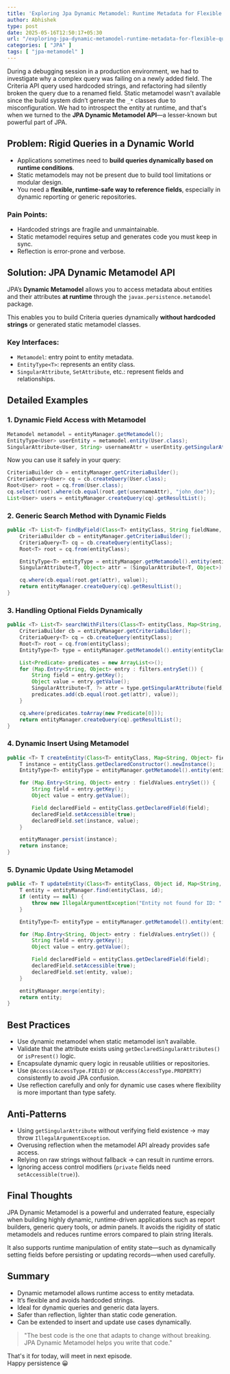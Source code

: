 ```yaml
---
title: 'Exploring Jpa Dynamic Metamodel: Runtime Metadata for Flexible Queries'
author: Abhishek
type: post
date: 2025-05-16T12:50:17+05:30
url: "/exploring-jpa-dynamic-metamodel-runtime-metadata-for-flexible-queries/"
categories: [ "JPA" ]
tags: [ "jpa-metamodel" ]
---
```


During a debugging session in a production environment, we had to investigate why a complex query was failing on a newly
added field. The Criteria API query used hardcoded strings, and refactoring had silently broken the query due to a
renamed field. Static metamodel wasn't available since the build system didn’t generate the `_*` classes due to
misconfiguration. We had to introspect the entity at runtime, and that's when we turned to the **JPA Dynamic Metamodel
API**—a lesser-known but powerful part of JPA.

## Problem: Rigid Queries in a Dynamic World

* Applications sometimes need to **build queries dynamically based on runtime conditions**.
* Static metamodels may not be present due to build tool limitations or modular design.
* You need a **flexible, runtime-safe way to reference fields**, especially in dynamic reporting or generic
  repositories.

### Pain Points:

* Hardcoded strings are fragile and unmaintainable.
* Static metamodel requires setup and generates code you must keep in sync.
* Reflection is error-prone and verbose.

## Solution: JPA Dynamic Metamodel API

JPA’s **Dynamic Metamodel** allows you to access metadata about entities and their attributes **at runtime** through the
`javax.persistence.metamodel` package.

This enables you to build Criteria queries dynamically **without hardcoded strings** or generated static metamodel
classes.

### Key Interfaces:

* `Metamodel`: entry point to entity metadata.
* `EntityType<T>`: represents an entity class.
* `SingularAttribute`, `SetAttribute`, etc.: represent fields and relationships.

## Detailed Examples

### 1. Dynamic Field Access with Metamodel

```java
Metamodel metamodel = entityManager.getMetamodel();
EntityType<User> userEntity = metamodel.entity(User.class);
SingularAttribute<User, String> usernameAttr = userEntity.getSingularAttribute("username", String.class);
```

Now you can use it safely in your query:

```java
CriteriaBuilder cb = entityManager.getCriteriaBuilder();
CriteriaQuery<User> cq = cb.createQuery(User.class);
Root<User> root = cq.from(User.class);
cq.select(root).where(cb.equal(root.get(usernameAttr), "john_doe"));
List<User> users = entityManager.createQuery(cq).getResultList();
```

### 2. Generic Search Method with Dynamic Fields

```java
public <T> List<T> findByField(Class<T> entityClass, String fieldName, Object value) {
    CriteriaBuilder cb = entityManager.getCriteriaBuilder();
    CriteriaQuery<T> cq = cb.createQuery(entityClass);
    Root<T> root = cq.from(entityClass);

    EntityType<T> entityType = entityManager.getMetamodel().entity(entityClass);
    SingularAttribute<T, Object> attr = (SingularAttribute<T, Object>) entityType.getSingularAttribute(fieldName);

    cq.where(cb.equal(root.get(attr), value));
    return entityManager.createQuery(cq).getResultList();
}
```

### 3. Handling Optional Fields Dynamically

```java
public <T> List<T> searchWithFilters(Class<T> entityClass, Map<String, Object> filters) {
    CriteriaBuilder cb = entityManager.getCriteriaBuilder();
    CriteriaQuery<T> cq = cb.createQuery(entityClass);
    Root<T> root = cq.from(entityClass);
    EntityType<T> type = entityManager.getMetamodel().entity(entityClass);

    List<Predicate> predicates = new ArrayList<>();
    for (Map.Entry<String, Object> entry : filters.entrySet()) {
        String field = entry.getKey();
        Object value = entry.getValue();
        SingularAttribute<T, ?> attr = type.getSingularAttribute(field);
        predicates.add(cb.equal(root.get(attr), value));
    }

    cq.where(predicates.toArray(new Predicate[0]));
    return entityManager.createQuery(cq).getResultList();
}
```

### 4. Dynamic Insert Using Metamodel

```java
public <T> T createEntity(Class<T> entityClass, Map<String, Object> fieldValues) throws Exception {
    T instance = entityClass.getDeclaredConstructor().newInstance();
    EntityType<T> entityType = entityManager.getMetamodel().entity(entityClass);

    for (Map.Entry<String, Object> entry : fieldValues.entrySet()) {
        String field = entry.getKey();
        Object value = entry.getValue();

        Field declaredField = entityClass.getDeclaredField(field);
        declaredField.setAccessible(true);
        declaredField.set(instance, value);
    }

    entityManager.persist(instance);
    return instance;
}
```

### 5. Dynamic Update Using Metamodel

```java
public <T> T updateEntity(Class<T> entityClass, Object id, Map<String, Object> fieldValues) throws Exception {
    T entity = entityManager.find(entityClass, id);
    if (entity == null) {
        throw new IllegalArgumentException("Entity not found for ID: " + id);
    }

    EntityType<T> entityType = entityManager.getMetamodel().entity(entityClass);

    for (Map.Entry<String, Object> entry : fieldValues.entrySet()) {
        String field = entry.getKey();
        Object value = entry.getValue();

        Field declaredField = entityClass.getDeclaredField(field);
        declaredField.setAccessible(true);
        declaredField.set(entity, value);
    }

    entityManager.merge(entity);
    return entity;
}
```

## Best Practices

* Use dynamic metamodel when static metamodel isn’t available.
* Validate that the attribute exists using `getDeclaredSingularAttributes()` or `isPresent()` logic.
* Encapsulate dynamic query logic in reusable utilities or repositories.
* Use `@Access(AccessType.FIELD)` or `@Access(AccessType.PROPERTY)` consistently to avoid JPA confusion.
* Use reflection carefully and only for dynamic use cases where flexibility is more important than type safety.

## Anti-Patterns

* Using `getSingularAttribute` without verifying field existence → may throw `IllegalArgumentException`.
* Overusing reflection when the metamodel API already provides safe access.
* Relying on raw strings without fallback → can result in runtime errors.
* Ignoring access control modifiers (`private` fields need `setAccessible(true)`).

## Final Thoughts

JPA Dynamic Metamodel is a powerful and underrated feature, especially when building highly dynamic, runtime-driven
applications such as report builders, generic query tools, or admin panels. It avoids the rigidity of static metamodels
and reduces runtime errors compared to plain string literals.

It also supports runtime manipulation of entity state—such as dynamically setting fields before persisting or updating
records—when used carefully.

## Summary

* Dynamic metamodel allows runtime access to entity metadata.
* It’s flexible and avoids hardcoded strings.
* Ideal for dynamic queries and generic data layers.
* Safer than reflection, lighter than static code generation.
* Can be extended to insert and update use cases dynamically.

> "The best code is the one that adapts to change without breaking. JPA Dynamic Metamodel helps you write that code."


That's it for today, will meet in next episode.  
Happy persistence :grinning:
